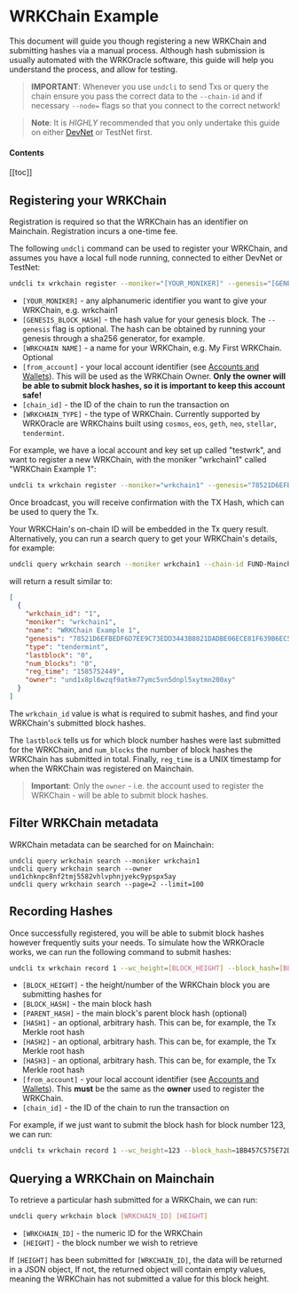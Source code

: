 # WRKChain Example

This document will guide you though registering a new WRKChain and submitting hashes via a manual process. Although hash submission is usually automated with the WRKOracle software, this guide will help you understand the process, and allow for testing.

>**IMPORTANT**: Whenever you use `undcli` to send Txs or query the chain ensure you pass the correct data to the `--chain-id` and if necessary `--node=` flags so that you connect to the correct network!

>**Note**: It is _HIGHLY_ recommended that you only undertake this guide on
either [DevNet](local-devnet.md) or TestNet first.

#### Contents

[[toc]]

## Registering your WRKChain

Registration is required so that the WRKChain has an identifier on Mainchain.
Registration incurs a one-time fee.

The following `undcli` command can be used to register your WRKChain, and assumes you have a local full node running, connected to either DevNet or TestNet:

```bash
undcli tx wrkchain register --moniker="[YOUR_MONIKER]" --genesis="[GENESIS_BLOCK_HASH]" --name="[WRKCHAIN NAME]" --base="[WRKCHAIN_TYPE]" --from [from_account] --chain-id [chain_id] --gas=auto --gas-adjustment=1.5
```

- `[YOUR_MONIKER]` - any alphanumeric identifier you want to give your WRKChain, e.g. wrkchain1
- `[GENESIS_BLOCK_HASH]` - the hash value for your genesis block. The `--genesis` flag is optional. The hash can be obtained by running your genesis through a sha256 generator, for example.
- `[WRKCHAIN NAME]` - a name for your WRKChain, e.g. My First WRKChain. Optional
- `[from_account]` - your local account identifier (see [Accounts and Wallets](accounts-wallets.md)). This will be used as the WRKChain Owner. **Only the owner will be able to submit block hashes, so it is important to keep this account safe!**
- `[chain_id]` - the ID of the chain to run the transaction on
- `[WRKCHAIN_TYPE]` - the type of WRKChain. Currently supported by WRKOracle are WRKChains built using `cosmos`, `eos`, `geth`, `neo`, `stellar`, `tendermint`.

For example, we have a local account and key set up called "testwrk", and want
to register a new WRKChain, with the moniker "wrkchain1" called "WRKChain Example 1":

```bash
undcli tx wrkchain register --moniker="wrkchain1" --genesis="78521D6EFBEDF6D7EE9C73EDD3443B8021DADBE06ECE81F639B6EC57D8E3F3EA" --name="WRKChain Example 1" --base="tendermint" --from testwrk --chain-id FUND-Mainchain-DevNet --gas=auto --gas-adjustment=1.25
```

Once broadcast, you will receive confirmation with the TX Hash, which can be used to query the Tx.

Your WRKCHain's on-chain ID will be embedded in the Tx query result. Alternatively, you can run a search query to get your WRKChain's details, for example:

```bash
undcli query wrkchain search --moniker wrkchain1 --chain-id FUND-Mainchain-DevNet
```

will return a result similar to:

```json
[
  {
    "wrkchain_id": "1",
    "moniker": "wrkchain1",
    "name": "WRKChain Example 1",
    "genesis": "78521D6EFBEDF6D7EE9C73EDD3443B8021DADBE06ECE81F639B6EC57D8E3F3EA",
    "type": "tendermint",
    "lastblock": "0",
    "num_blocks": "0",
    "reg_time": "1585752449",
    "owner": "und1x8pl6wzqf9atkm77ymc5vn5dnpl5xytmn200xy"
  }
]

```

The `wrkchain_id` value is what is required to submit hashes, and find your WRKChain's submitted block hashes.

The `lastblock` tells us for which block number hashes were last submitted for the WRKChain, and `num_blocks` the number of block hashes the WRKChain has submitted in total. Finally, `reg_time` is a UNIX timestamp for when the WRKChain was registered on Mainchain.

>**Important**: Only the `owner` - i.e. the account used to register the WRKChain - will be able to submit block hashes.

## Filter WRKChain metadata

WRKChain metadata can be searched for on Mainchain:

```
undcli query wrkchain search --moniker wrkchain1
undcli query wrkchain search --owner und1chknpc8nf2tmj5582vhlvphnjyekc9ypspx5ay
undcli query wrkchain search --page=2 --limit=100
```

## Recording Hashes

Once successfully registered, you will be able to submit block hashes however
frequently suits your needs. To simulate how the WRKOracle works, we can run the following command to submit hashes:

```bash
undcli tx wrkchain record 1 --wc_height=[BLOCK_HEIGHT] --block_hash=[BLOCK_HASH] --parent_hash=[PARENT_HASH] --hash1=[HASH1] --hash2=[HASH2] --hash3=[HASH3] --from [account_name] --chain-id [chain_id] --gas=auto --gas-adjustment=1.5
```

- `[BLOCK_HEIGHT]` - the height/number of the WRKChain block you are submitting hashes for
- `[BLOCK_HASH]` - the main block hash
- `[PARENT_HASH]` - the main block's parent block hash (optional)
- `[HASH1]` - an optional, arbitrary hash. This can be, for example, the Tx Merkle root hash
- `[HASH2]` - an optional, arbitrary hash. This can be, for example, the Tx Merkle root hash
- `[HASH3]` - an optional, arbitrary hash. This can be, for example, the Tx Merkle root hash
- `[from_account]` - your local account identifier (see [Accounts and Wallets](accounts-wallets.md)). This **must** be the same as the **owner** used to register the WRKChain.
- `[chain_id]` - the ID of the chain to run the transaction on

For example, if we just want to submit the block hash for block number 123, we can run:

```bash
undcli tx wrkchain record 1 --wc_height=123 --block_hash=1BB457C575E72D7401C809B66290FAC56347223912F2484BA7E881D42495CD0F --from testwrk --chain-id FUND-Mainchain-DevNet --gas=auto --gas-adjustment=1.5
```

## Querying a WRKChain on Mainchain

To retrieve a particular hash submitted for a WRKChain, we can run:

```bash
undcli query wrkchain block [WRKCHAIN_ID] [HEIGHT]
```

- `[WRKCHAIN_ID]` - the numeric ID for the WRKChain
- `[HEIGHT]` - the block number we wish to retrieve

If `[HEIGHT]` has been submitted for `[WRKCHAIN_ID]`, the data will be
returned in a JSON object, If not, the returned object will contain empty
values, meaning the WRKChain has not submitted a value for this block
height.
